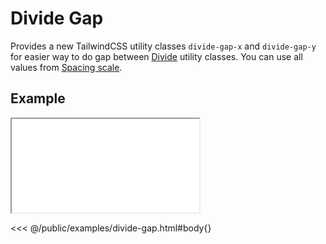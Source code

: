 # Divide Gap
Provides a new TailwindCSS utility classes `divide-gap-x` and `divide-gap-y` for easier way to do gap between [Divide](https://tailwindcss.com/docs/divide-width) utility classes. You can use all values from [Spacing scale](https://tailwindcss.com/docs/customizing-spacing#default-spacing-scale).

<ViewSourceGh href="https://github.com/winduum/winduum/blob/next/src/utilities/divide-gap.css" />

## Example

<iframe onload="this.style.visibility = 'visible';" src="/examples/divide-gap.html"></iframe>

<<< @/public/examples/divide-gap.html#body{}
